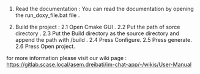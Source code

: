 1. Read the documentation :
	You can read the documentation by opening the run_doxy_file.bat file .
	
	
2. Build the project :
 2.1 Open Cmake GUI .
 2.2 Put the path of sorce directory .
 2.3 Put the Build directory as the source directory and append the path with /build .
 2.4 Press Configure.
 2.5 Press generate.
 2.6 Press Open project.
 
 
 for more information please visit our wiki page :
 https://gitlab.scase.local/asem.dreibati/im-chat-app/-/wikis/User-Manual
 
 